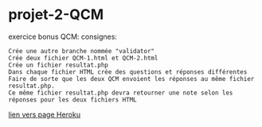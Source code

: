 # projet-2-QCM
exercice bonus QCM:
consignes:

    Crée une autre branche nommée "validator"
    Crée deux fichier QCM-1.html et QCM-2.html
    Crée un fichier resultat.php
    Dans chaque fichier HTML crée des questions et réponses différentes
    Faire de sorte que les deux QCM envoient les réponses au même fichier resultat.php.
    Ce même fichier resultat.php devra retourner une note selon les réponses pour les deux fichiers HTML

[lien vers page Heroku](https://projet-2-qcm.herokuapp.com/QCM-1.php) 

